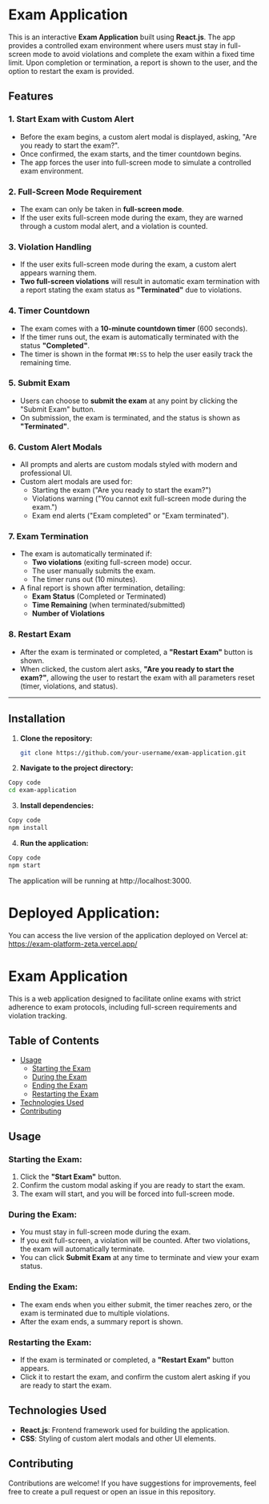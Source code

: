 # **Exam Application**

This is an interactive **Exam Application** built using **React.js**. The app provides a controlled exam environment where users must stay in full-screen mode to avoid violations and complete the exam within a fixed time limit. Upon completion or termination, a report is shown to the user, and the option to restart the exam is provided.

## **Features**

### 1. **Start Exam with Custom Alert**

- Before the exam begins, a custom alert modal is displayed, asking, "Are you ready to start the exam?".
- Once confirmed, the exam starts, and the timer countdown begins.
- The app forces the user into full-screen mode to simulate a controlled exam environment.

### 2. **Full-Screen Mode Requirement**

- The exam can only be taken in **full-screen mode**.
- If the user exits full-screen mode during the exam, they are warned through a custom modal alert, and a violation is counted.

### 3. **Violation Handling**

- If the user exits full-screen mode during the exam, a custom alert appears warning them.
- **Two full-screen violations** will result in automatic exam termination with a report stating the exam status as **"Terminated"** due to violations.

### 4. **Timer Countdown**

- The exam comes with a **10-minute countdown timer** (600 seconds).
- If the timer runs out, the exam is automatically terminated with the status **"Completed"**.
- The timer is shown in the format `MM:SS` to help the user easily track the remaining time.

### 5. **Submit Exam**

- Users can choose to **submit the exam** at any point by clicking the "Submit Exam" button.
- On submission, the exam is terminated, and the status is shown as **"Terminated"**.

### 6. **Custom Alert Modals**

- All prompts and alerts are custom modals styled with modern and professional UI.
- Custom alert modals are used for:
  - Starting the exam ("Are you ready to start the exam?")
  - Violations warning ("You cannot exit full-screen mode during the exam.")
  - Exam end alerts ("Exam completed" or "Exam terminated").

### 7. **Exam Termination**

- The exam is automatically terminated if:
  - **Two violations** (exiting full-screen mode) occur.
  - The user manually submits the exam.
  - The timer runs out (10 minutes).
- A final report is shown after termination, detailing:
  - **Exam Status** (Completed or Terminated)
  - **Time Remaining** (when terminated/submitted)
  - **Number of Violations**

### 8. **Restart Exam**

- After the exam is terminated or completed, a **"Restart Exam"** button is shown.
- When clicked, the custom alert asks, **"Are you ready to start the exam?"**, allowing the user to restart the exam with all parameters reset (timer, violations, and status).

---

## **Installation**

1. **Clone the repository:**
   ```bash
   git clone https://github.com/your-username/exam-application.git
   ```
2. **Navigate to the project directory:**

```bash
Copy code
cd exam-application
```

3. **Install dependencies:**

```bash
Copy code
npm install
```

4. **Run the application:**

```bash
Copy code
npm start
```

The application will be running at http://localhost:3000.

# Deployed Application:

You can access the live version of the application deployed on Vercel at:
https://exam-platform-zeta.vercel.app/

# Exam Application

This is a web application designed to facilitate online exams with strict adherence to exam protocols, including full-screen requirements and violation tracking.

## Table of Contents

- [Usage](#usage)
  - [Starting the Exam](#starting-the-exam)
  - [During the Exam](#during-the-exam)
  - [Ending the Exam](#ending-the-exam)
  - [Restarting the Exam](#restarting-the-exam)
- [Technologies Used](#technologies-used)
- [Contributing](#contributing)

## Usage

### Starting the Exam:

1. Click the **"Start Exam"** button.
2. Confirm the custom modal asking if you are ready to start the exam.
3. The exam will start, and you will be forced into full-screen mode.

### During the Exam:

- You must stay in full-screen mode during the exam.
- If you exit full-screen, a violation will be counted. After two violations, the exam will automatically terminate.
- You can click **Submit Exam** at any time to terminate and view your exam status.

### Ending the Exam:

- The exam ends when you either submit, the timer reaches zero, or the exam is terminated due to multiple violations.
- After the exam ends, a summary report is shown.

### Restarting the Exam:

- If the exam is terminated or completed, a **"Restart Exam"** button appears.
- Click it to restart the exam, and confirm the custom alert asking if you are ready to start the exam.

## Technologies Used

- **React.js**: Frontend framework used for building the application.
- **CSS**: Styling of custom alert modals and other UI elements.

## Contributing

Contributions are welcome! If you have suggestions for improvements, feel free to create a pull request or open an issue in this repository.
